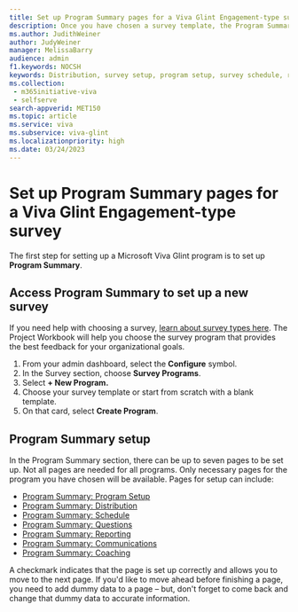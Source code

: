 ```yaml
---
title: Set up Program Summary pages for a Viva Glint Engagement-type survey
description: Once you have chosen a survey template, the Program Summary section is where you set up all the specifics to that program.
ms.author: JudithWeiner
author: JudyWeiner
manager: MelissaBarry
audience: admin
f1.keywords: NOCSH
keywords: Distribution, survey setup, program setup, survey schedule, reporting, question setup, communications setup, coaching
ms.collection: 
 - m365initiative-viva
 - selfserve
search-appverid: MET150
ms.topic: article
ms.service: viva
ms.subservice: viva-glint
ms.localizationpriority: high
ms.date: 03/24/2023
---
```


# Set up Program Summary pages for a Viva Glint Engagement-type survey

The first step for setting up a Microsoft Viva Glint program is to set up **Program Summary**.

## Access Program Summary to set up a new survey

If you need help with choosing a survey, [learn about survey types here](https://go.microsoft.com/fwlink/?linkid=2231202). The Project Workbook will help you choose the survey program that provides the best feedback for your organizational goals.

1. From your admin dashboard, select the **Configure** symbol.
2. In the Survey section, choose **Survey Programs**.
3. Select **+ New Program.**
4. Choose your survey template or start from scratch with a blank template.
5. On that card, select **Create Program**.

## Program Summary setup

In the Program Summary section, there can be up to seven pages to be set up. Not all pages are needed for all programs. Only necessary pages for the program you have chosen will be available. Pages for setup can include:

- [Program Summary: Program Setup](program-set-up.md)
- [Program Summary: Distribution](set-up-distribution-lists.md)
- [Program Summary: Schedule](schedule-setup.md)
- [Program Summary: Questions](questions-setup.md)
- [Program Summary: Reporting](reporting-setup.md)
- [Program Summary: Communications](program-summary-communications.md)
- [Program Summary: Coaching](program-summary-coaching.md)

A checkmark indicates that the page is set up correctly and allows you to move to the next page. If you'd like to move ahead before finishing a page, you need to add dummy data to a page – but, don't forget to come back and change that dummy data to accurate information.
